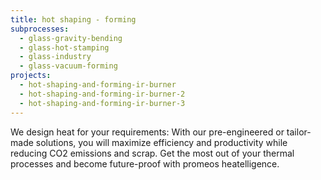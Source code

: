 ```yaml
---
title: hot shaping - forming
subprocesses:
  - glass-gravity-bending
  - glass-hot-stamping
  - glass-industry
  - glass-vacuum-forming
projects:
  - hot-shaping-and-forming-ir-burner
  - hot-shaping-and-forming-ir-burner-2
  - hot-shaping-and-forming-ir-burner-3
---
```


We design heat for your requirements: With our pre-engineered or tailor-made solutions, you will maximize efficiency and productivity while reducing CO2 emissions and scrap. Get the most out of your thermal processes and become future-proof with promeos heatelligence.

